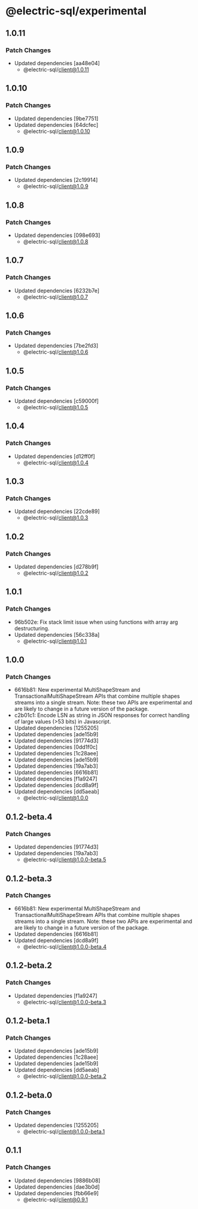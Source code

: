 # @electric-sql/experimental

## 1.0.11

### Patch Changes

- Updated dependencies [aa48e04]
  - @electric-sql/client@1.0.11

## 1.0.10

### Patch Changes

- Updated dependencies [9be7751]
- Updated dependencies [64dcfec]
  - @electric-sql/client@1.0.10

## 1.0.9

### Patch Changes

- Updated dependencies [2c19914]
  - @electric-sql/client@1.0.9

## 1.0.8

### Patch Changes

- Updated dependencies [098e693]
  - @electric-sql/client@1.0.8

## 1.0.7

### Patch Changes

- Updated dependencies [6232b7e]
  - @electric-sql/client@1.0.7

## 1.0.6

### Patch Changes

- Updated dependencies [7be2fd3]
  - @electric-sql/client@1.0.6

## 1.0.5

### Patch Changes

- Updated dependencies [c59000f]
  - @electric-sql/client@1.0.5

## 1.0.4

### Patch Changes

- Updated dependencies [d12ff0f]
  - @electric-sql/client@1.0.4

## 1.0.3

### Patch Changes

- Updated dependencies [22cde89]
  - @electric-sql/client@1.0.3

## 1.0.2

### Patch Changes

- Updated dependencies [d278b9f]
  - @electric-sql/client@1.0.2

## 1.0.1

### Patch Changes

- 96b502e: Fix stack limit issue when using functions with array arg destructuring.
- Updated dependencies [56c338a]
  - @electric-sql/client@1.0.1

## 1.0.0

### Patch Changes

- 6616b81: New experimental MultiShapeStream and TransactionalMultiShapeStream APIs that combine multiple shapes streams into a single stream. Note: these two APIs are experimental and are likely to change in a future version of the package.
- c2b01c1: Encode LSN as string in JSON responses for correct handling of large values (>53 bits) in Javascript.
- Updated dependencies [1255205]
- Updated dependencies [ade15b9]
- Updated dependencies [91774d3]
- Updated dependencies [0dd1f0c]
- Updated dependencies [1c28aee]
- Updated dependencies [ade15b9]
- Updated dependencies [19a7ab3]
- Updated dependencies [6616b81]
- Updated dependencies [f1a9247]
- Updated dependencies [dcd8a9f]
- Updated dependencies [dd5aeab]
  - @electric-sql/client@1.0.0

## 0.1.2-beta.4

### Patch Changes

- Updated dependencies [91774d3]
- Updated dependencies [19a7ab3]
  - @electric-sql/client@1.0.0-beta.5

## 0.1.2-beta.3

### Patch Changes

- 6616b81: New experimental MultiShapeStream and TransactionalMultiShapeStream APIs that combine multiple shapes streams into a single stream. Note: these two APIs are experimental and are likely to change in a future version of the package.
- Updated dependencies [6616b81]
- Updated dependencies [dcd8a9f]
  - @electric-sql/client@1.0.0-beta.4

## 0.1.2-beta.2

### Patch Changes

- Updated dependencies [f1a9247]
  - @electric-sql/client@1.0.0-beta.3

## 0.1.2-beta.1

### Patch Changes

- Updated dependencies [ade15b9]
- Updated dependencies [1c28aee]
- Updated dependencies [ade15b9]
- Updated dependencies [dd5aeab]
  - @electric-sql/client@1.0.0-beta.2

## 0.1.2-beta.0

### Patch Changes

- Updated dependencies [1255205]
  - @electric-sql/client@1.0.0-beta.1

## 0.1.1

### Patch Changes

- Updated dependencies [9886b08]
- Updated dependencies [dae3b0d]
- Updated dependencies [fbb66e9]
  - @electric-sql/client@0.9.1
